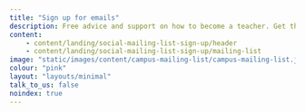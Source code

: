 ```yaml
---
title: "Sign up for emails"
description: Free advice and support on how to become a teacher. Get the latest information sent straight to your inbox.
content:
    - content/landing/social-mailing-list-sign-up/header
    - content/landing/social-mailing-list-sign-up/mailing-list
image: "static/images/content/campus-mailing-list/campus-mailing-list.jpeg"
colour: "pink"
layout: "layouts/minimal"
talk_to_us: false
noindex: true
---
```

